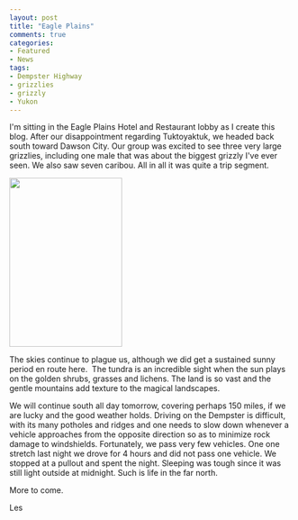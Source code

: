 ```yaml
---
layout: post
title: "Eagle Plains"
comments: true
categories:
- Featured
- News
tags:
- Dempster Highway
- grizzlies
- grizzly
- Yukon
---
```

I'm sitting in the Eagle Plains Hotel and Restaurant lobby as I create this blog. After our disappointment regarding Tuktoyaktuk, we headed back south toward Dawson City. Our group was excited to see three very large grizzlies, including one male that was about the biggest grizzly I've ever seen. We also saw seven caribou. All in all it was quite a trip segment.

<a href="http://blog.lesterpickerphoto.com/wp-content/uploads/2011/08/LAP_4346.jpg"><img class="size-medium wp-image-1442" title="LAP_4346" src="http://blog.lesterpickerphoto.com/wp-content/uploads/2011/08/LAP_4346-200x300.jpg" alt="" width="200" height="300" /></a>

The skies continue to plague us, although we did get a sustained sunny period en route here.  The tundra is an incredible sight when the sun plays on the golden shrubs, grasses and lichens. The land is so vast and the gentle mountains add texture to the magical landscapes.

We will continue south all day tomorrow, covering perhaps 150 miles, if we are lucky and the good weather holds. Driving on the Dempster is difficult, with its many potholes and ridges and one needs to slow down whenever a vehicle approaches from the opposite direction so as to minimize rock damage to windshields. Fortunately, we pass very few vehicles. One one stretch last night we drove for 4 hours and did not pass one vehicle. We stopped at a pullout and spent the night. Sleeping was tough since it was still light outside at midnight. Such is life in the far north.

More to come.

Les